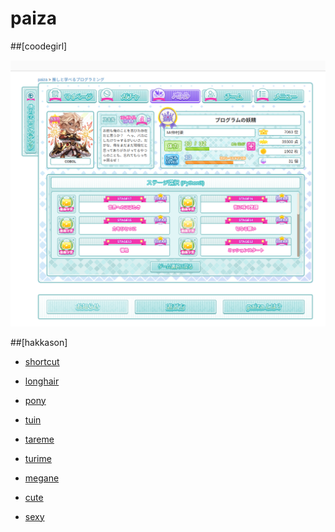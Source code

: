 # paiza

##[coodegirl]

![Coode girl](./coodegirl.png)

##[hakkason]

- [shortcut](./coode/syo-tokatto.py)

- [longhair](./coode/long.py)

- [pony](./coode/pony.py)

- [tuin](./coode/tuin.py)

- [tareme](./coode/tareme.py)

- [turime](./coode/turime.py)

- [megane](./coode/megane.py)

- [cute](./coode/cute.py)

- [sexy](./coode/sexy.py)
